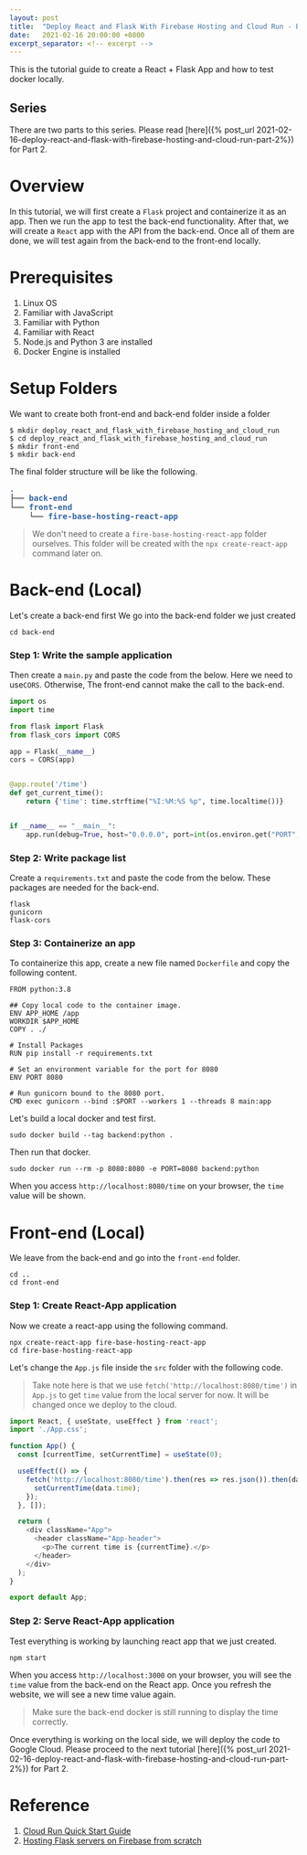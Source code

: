 ```yaml
---
layout: post
title:  "Deploy React and Flask With Firebase Hosting and Cloud Run - Part 1"
date:   2021-02-16 20:00:00 +0800
excerpt_separator: <!-- excerpt -->
---
```


This is the tutorial guide to create a React + Flask App and how to test docker locally. 

<!-- excerpt -->

## **Series**
There are two parts to this series. Please read [here]({% post_url 2021-02-16-deploy-react-and-flask-with-firebase-hosting-and-cloud-run-part-2%}) for Part 2.

# Overview
In this tutorial, we will first create a `Flask` project and containerize it as an app. Then we run the app to test the back-end functionality. After that, we will create a `React` app with the API from the back-end. Once all of them are done, we will test again from the back-end to the front-end locally.

# Prerequisites
1. Linux OS
2. Familiar with JavaScript
3. Familiar with Python
4. Familiar with React
5. Node.js and Python 3 are installed
6. Docker Engine is installed


# Setup Folders
We want to create both front-end and back-end folder inside a folder
```
$ mkdir deploy_react_and_flask_with_firebase_hosting_and_cloud_run
$ cd deploy_react_and_flask_with_firebase_hosting_and_cloud_run
$ mkdir front-end
$ mkdir back-end
```
The final folder structure will be like the following.
<pre><font color="#3465A4"><b>.</b></font>
├── <font color="#3465A4"><b>back-end</b></font>
└── <font color="#3465A4"><b>front-end</b></font>
    └── <font color="#3465A4"><b>fire-base-hosting-react-app</b></font></pre>

> We don't need to create a `fire-base-hosting-react-app` folder ourselves. This folder will be created with the `npx create-react-app` command later on.

# Back-end (Local)
Let's create a back-end first
We go into the back-end folder we just created
```
cd back-end
```
### Step 1: Write the sample application
Then create a `main.py` and paste the code from the below. Here we need to use`CORS`. Otherwise, The front-end cannot make the call to the back-end.
``` py
import os
import time

from flask import Flask
from flask_cors import CORS

app = Flask(__name__)
cors = CORS(app)


@app.route('/time')
def get_current_time():
    return {'time': time.strftime("%I:%M:%S %p", time.localtime())}


if __name__ == "__main__":
    app.run(debug=True, host="0.0.0.0", port=int(os.environ.get("PORT", 8080)))
```
### Step 2: Write package list
Create a `requirements.txt` and paste the code from the below. These packages are needed for the back-end.
```
flask
gunicorn
flask-cors
```
### Step 3: Containerize an app
To containerize this app, create a new file named `Dockerfile` and copy the following content.
```
FROM python:3.8

## Copy local code to the container image.
ENV APP_HOME /app
WORKDIR $APP_HOME
COPY . ./

# Install Packages
RUN pip install -r requirements.txt

# Set an environment variable for the port for 8080
ENV PORT 8080

# Run gunicorn bound to the 8080 port.
CMD exec gunicorn --bind :$PORT --workers 1 --threads 8 main:app
```
Let's build a local docker and test first.
```
sudo docker build --tag backend:python .
```
Then run that docker.
```
sudo docker run --rm -p 8080:8080 -e PORT=8080 backend:python
```

When you access `http://localhost:8080/time` on your browser, the `time` value will be shown.

# Front-end (Local)
We leave from the back-end and go into the `front-end` folder.
```
cd ..
cd front-end
```

### Step 1: Create React-App application

Now we create a react-app using the following command.
```
npx create-react-app fire-base-hosting-react-app
cd fire-base-hosting-react-app
```

Let's change the `App.js` file inside the `src` folder with the following code.

> Take note here is that we use `fetch('http://localhost:8080/time')` in `App.js` to get `time` value from the local server for now. It will be changed once we deploy to the cloud.

```js
import React, { useState, useEffect } from 'react';
import './App.css';

function App() {
  const [currentTime, setCurrentTime] = useState(0);

  useEffect(() => {
    fetch('http://localhost:8080/time').then(res => res.json()).then(data => {
      setCurrentTime(data.time);
    });
  }, []);

  return (
    <div className="App">
      <header className="App-header">
        <p>The current time is {currentTime}.</p>
      </header>
    </div>
  );
}

export default App;
```
### Step 2: Serve React-App application

Test everything is working by launching react app that we just created.
```
npm start
```
When you access `http://localhost:3000` on your browser, you will see the `time` value from the back-end on the React app. Once you refresh the website, we will see a new time value again.
> Make sure the back-end docker is still running to display the time correctly.

Once everything is working on the local side, we will deploy the code to Google Cloud.
Please proceed to the next tutorial [here]({% post_url 2021-02-16-deploy-react-and-flask-with-firebase-hosting-and-cloud-run-part-2%}) for Part 2.
# Reference
1. [Cloud Run Quick Start Guide](https://cloud.google.com/run/docs/quickstarts/build-and-deploy)
2. [Hosting Flask servers on Firebase from scratch](https://medium.com/firebase-developers/hosting-flask-servers-on-firebase-from-scratch-c97cfb204579)

